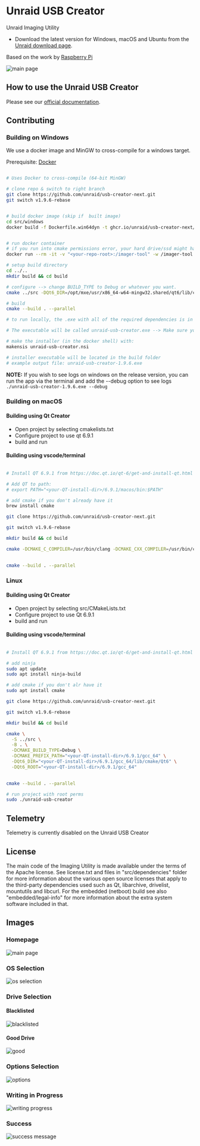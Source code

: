 # Unraid USB Creator

Unraid Imaging Utility

- Download the latest version for Windows, macOS and Ubuntu from the [Unraid download page](https://unraid.net/getting-started).

Based on the work by [Raspberry Pi](https://github.com/raspberrypi/rpi-imager)

![main page](./screenshots/main_page.png)

## How to use the Unraid USB Creator

Please see our [official documentation](https://docs.unraid.net/unraid-os/getting-started/quick-install-guide/).

## Contributing


### Building on Windows
We use a docker image and MinGW to cross-compile for a windows target. 

Prerequisite: [Docker](https://www.docker.com/)

```sh

# Uses Docker to cross-compile (64-bit MinGW)

# clone repo & switch to right branch
git clone https://github.com/unraid/usb-creator-next.git
git switch v1.9.6-rebase


# build docker image (skip if  built image)
cd src/windows
docker build -f Dockerfile.win64dyn -t ghcr.io/unraid/usb-creator-next/qt6-mxe-env:latest .


# run docker container
# if you run into cmake permissions error, your hard drive/ssd might have an open handle. Temp workaround would be to not use a volume mount in the meantime or run (chkdsk). 
docker run --rm -it -v "<your-repo-root>:/imager-tool" -w /imager-tool --name unraid-usb-creator ghcr.io/unraid/usb-creator-next/qt6-mxe-env:latest

# setup build directory
cd ../..
mkdir build && cd build

# configure --> change BUILD_TYPE to Debug or whatever you want.
cmake ../src -DQt6_DIR=/opt/mxe/usr/x86_64-w64-mingw32.shared/qt6/lib/cmake/Qt6 -DCMAKE_BUILD_TYPE=Release -DIMAGER_SIGNED_APP=OFF -DCMAKE_MESSAGE_LOG_LEVEL=DEBUG

# build
cmake --build . --parallel

# to run locally, the .exe with all of the required dependencies is in build/deploy. 

# The executable will be called unraid-usb-creator.exe --> Make sure you're not trying to run the one in the build folder as that does not contain all of the required dependencies. 

# make the installer (in the docker shell) with:
makensis unraid-usb-creator.nsi

# installer executable will be located in the build folder
# example output file: unraid-usb-creator-1.9.6.exe

```

**NOTE:** If you wish to see logs on windows on the release version, you can run the app via the terminal and add the --debug option to see logs `./unraid-usb-creator-1.9.6.exe --debug`

### Building on macOS
#### Building using Qt Creator
- Open project by selecting cmakelists.txt
- Configure project to use qt 6.9.1 
- build and run

#### Building using vscode/terminal

```sh

# Install QT 6.9.1 from https://doc.qt.io/qt-6/get-and-install-qt.html

# Add QT to path:  
# export PATH="<your-QT-install-dir>/6.9.1/macos/bin:$PATH"

# add cmake if you don't already have it
brew install cmake

git clone https://github.com/unraid/usb-creator-next.git

git switch v1.9.6-rebase

mkdir build && cd build

cmake -DCMAKE_C_COMPILER=/usr/bin/clang -DCMAKE_CXX_COMPILER=/usr/bin/clang++ -DQt6_ROOT="<your-QT-install-dir>/6.9.1/macos" -DCMAKE_BUILD_TYPE=Debug -S ../src -B .
    

cmake --build . --parallel
```


### Linux

#### Building using Qt Creator
- Open project by selecting src/CMakeLists.txt
- Configure project to use Qt 6.9.1 
- build and run


#### Building using vscode/terminal
```sh

# Install QT 6.9.1 from https://doc.qt.io/qt-6/get-and-install-qt.html

# add ninja
sudo apt update
sudo apt install ninja-build 

# add cmake if you don't alr have it
sudo apt install cmake

git clone https://github.com/unraid/usb-creator-next.git

git switch v1.9.6-rebase

mkdir build && cd build

cmake \
  -S ../src \
  -B . \
  -DCMAKE_BUILD_TYPE=Debug \
  -DCMAKE_PREFIX_PATH="<your-QT-install-dir>/6.9.1/gcc_64" \
  -DQt6_DIR="<your-QT-install-dir>/6.9.1/gcc_64/lib/cmake/Qt6" \
  -DQt6_ROOT="<your-QT-install-dir>/6.9.1/gcc_64"
   

cmake --build . --parallel

# run project with root perms
sudo ./unraid-usb-creator
```

## Telemetry

Telemetry is currently disabled on the Unraid USB Creator

## License

The main code of the Imaging Utility is made available under the terms of the Apache license.
See license.txt and files in "src/dependencies" folder for more information about the various open source licenses that apply to the third-party dependencies used such as Qt, libarchive, drivelist, mountutils and libcurl.
For the embedded (netboot) build see also "embedded/legal-info" for more information about the extra system software included in that.


## Images

### Homepage

![main page](./screenshots/main_page.png)

### OS Selection

![os selection](./screenshots/os_selection.png)

### Drive Selection

#### Blacklisted

![blacklisted](./screenshots/blacklisted_drive.png)

#### Good Drive

![good](./screenshots/good_drive.png)

### Options Selection

![options](./screenshots/options_selection.png)

### Writing in Progress

![writing progress](./screenshots/writing_in_progress.png)

### Success

![success message](./screenshots/success.png)